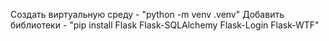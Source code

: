 Создать виртуальную среду - "python -m venv .venv"
Добавить библиотеки - "pip install Flask Flask-SQLAlchemy Flask-Login Flask-WTF"
